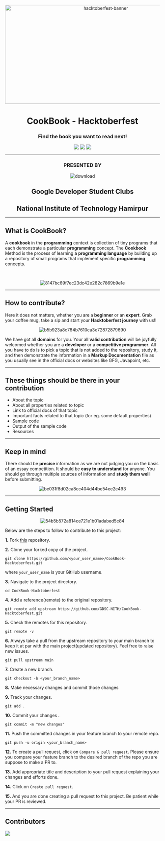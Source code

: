 
<p align="center">
   <img src="https://tipseason.com/assets/images/hacktoberfest-banner.jpg" alt="hacktoberfest-banner" width="640" height="320" />
</p>
<h1 align="center"> CookBook - Hacktoberfest</h1>
<h3 align="center">Find the book you want to read next!</h3>
<div align="center">
    <img src="https://forthebadge.com/images/badges/built-with-love.svg" />
    <img src="https://forthebadge.com/images/badges/powered-by-coffee.svg" />
    <img src="https://forthebadge.com/images/badges/open-source.svg" />
</div>

***

<h3 align="center">PRESENTED BY</h3>
<div align="center">

   ![download](https://user-images.githubusercontent.com/69354224/194227587-c9dfe398-27aa-4819-92d1-872cde5fb7fa.png)

## **Google Developer Student Clubs**
## National Institute of Technology Hamirpur
</div>


***

## What is CookBook?

A **cookbook** in the **programming** context is collection of tiny programs that each demonstrate a particular **programming** concept. The **Cookbook** Method is the process of learning a **programming language** by building up a repository of small programs that implement specific **programming** concepts.

<br>

<div align="center">

![8147bc69f7ec23dc42e282c7869b9e1e](https://user-images.githubusercontent.com/69354224/194215676-3d71bab0-8a0a-42ee-8f81-8ba972535b32.gif)

</div>

***

## How to contribute?

Here it does not matters, whether you are a **beginner** or an **expert**. Grab your coffee mug, take a sip and start your **Hacktoberfest journey** with us!!

<div align="center">

![b5b923a8c784b7610ca3e72872879690](https://user-images.githubusercontent.com/69354224/194224163-f665762d-b9ee-40ca-802c-f176f8e373ed.gif)

</div>

We have got all **domains** for you. Your all **valid contribution** will be joyfully welcomed whether you are a **developer** or a **competitive programmer**. All you have to do is to pick a topic that is not added to the repository, study it, and then demonstrate the information in a **Markup Documentation** file as you usually see in the official docs or websites like GFG, Javapoint, etc.

***

## These things should be there in your contribution

* About the topic
* About all properties related to topic
* Link to official docs of that topic
* Important facts related to that topic (for eg. some default properties)
* Sample code
* Output of the sample code
* Resources

***

## Keep in mind

There should be **precise** information as we are not judging you on the basis of an essay competition. It should be **easy to understand** for anyone. You should go through multiple sources of information and **study them well** before submitting.

<div align="center">

![be031f8d02ca8cc404d44be54ee2c493](https://user-images.githubusercontent.com/69354224/194224095-342ef116-8537-4b94-ae75-143d70e92e6a.gif)

</div>


***

## Getting Started

<div align="center">

![54b5b572a814ce721e1b01adabed5c84](https://user-images.githubusercontent.com/69354224/194224448-561dc77d-2d68-415f-a9bf-345f807202c1.gif)

</div>

Below are the steps to follow to contribute to this project:

**1.** Fork [this](https://github.com/GDSC-NITH/CookBook-Hacktoberfest) repository.

**2.** Clone your forked copy of the project.

```
git clone https://github.com/<your_user_name>/CookBook-Hacktoberfest.git
```

where `your_user_name` is your GitHub username.

**3.** Navigate to the project directory.

```
cd CookBook-Hacktoberfest
```

**4.** Add a reference(remote) to the original repository.

```
git remote add upstream https://github.com/GDSC-NITH/CookBook-Hacktoberfest.git
```

**5.** Check the remotes for this repository.

```
git remote -v
```

**6.** Always take a pull from the upstream repository to your main branch to keep it at par with the main project(updated repository). Feel free to raise new issues.

```
git pull upstream main
```

**7.** Create a new branch.

```
git checkout -b <your_branch_name>
```

**8.** Make necessary changes and commit those changes

**9.** Track your changes.

```
git add .
```

**10.** Commit your changes .

```
git commit -m "new changes"
```

**11.** Push the committed changes in your feature branch to your remote repo.

```
git push -u origin <your_branch_name>
```

**12.** To create a pull request, click on `Compare & pull request`. Please ensure you compare your feature branch to the desired branch of the repo you are suppose to make a PR to.

**13.** Add appropriate title and description to your pull request explaining your changes and efforts done.

**14.** Click on `Create pull request`.

**15.** And you are done creating a pull request to this project. Be patient while your PR is reviewed.

***

## Contributors

<a href="https://github.com/GDSC-NITH/CookBook---Hacktoberfest/contributors">
  <img src="https://contrib.rocks/image?repo=GDSC-NITH/CookBook---Hacktoberfest" />
</a>
